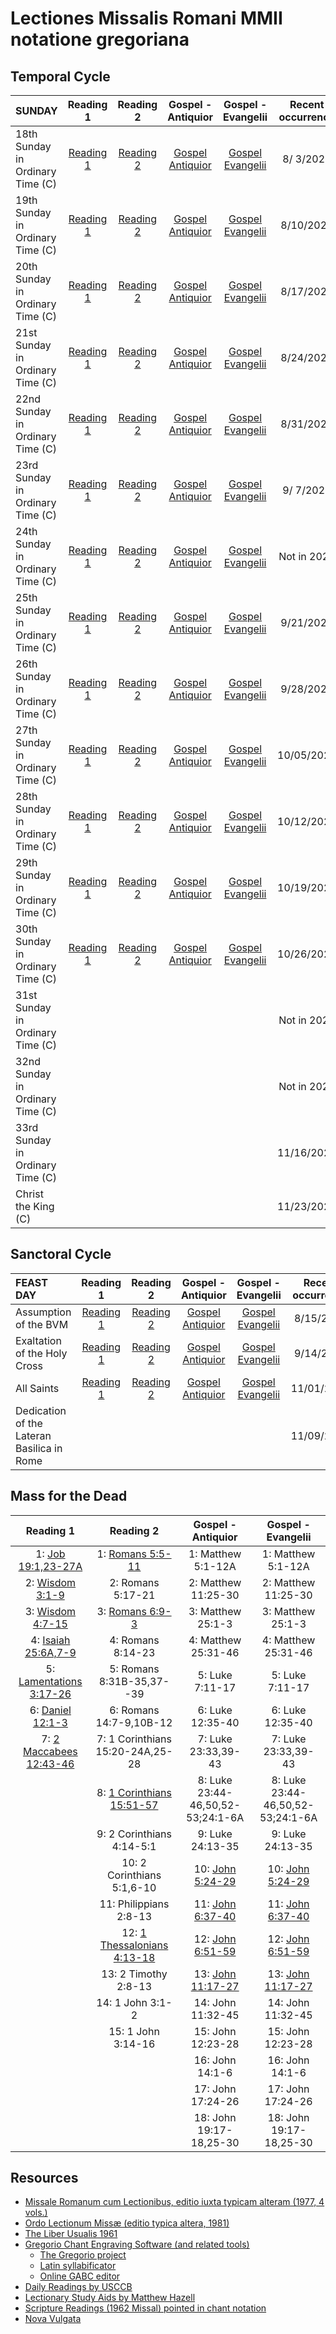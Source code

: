 # Lectiones Missalis Romani MMII notatione gregoriana

## Temporal Cycle

| SUNDAY                           | Reading 1                       | Reading 2                       | Gospel - Antiquior                     | Gospel - Evangelii                     | Recent occurrence |
|:---------------------------------|:-------------------------------:|:-------------------------------:|:--------------------------------------:|:--------------------------------------:|:-----------------:|
| 18th Sunday in Ordinary Time (C) | [Reading 1](files/OT/c18pr.pdf) | [Reading 2](files/OT/c18ep.pdf) | [Gospel Antiquior](files/OT/c18ga.pdf) | [Gospel Evangelii](files/OT/c18ge.pdf) |  8/ 3/2025        |
| 19th Sunday in Ordinary Time (C) | [Reading 1](files/OT/c19pr.pdf) | [Reading 2](files/OT/c19ep.pdf) | [Gospel Antiquior](files/OT/c19ga.pdf) | [Gospel Evangelii](files/OT/c19ge.pdf) |  8/10/2025        |
| 20th Sunday in Ordinary Time (C) | [Reading 1](files/OT/c20pr.pdf) | [Reading 2](files/OT/c20ep.pdf) | [Gospel Antiquior](files/OT/c20ga.pdf) | [Gospel Evangelii](files/OT/c20ge.pdf) |  8/17/2025        |
| 21st Sunday in Ordinary Time (C) | [Reading 1](files/OT/c21pr.pdf) | [Reading 2](files/OT/c21ep.pdf) | [Gospel Antiquior](files/OT/c21ga.pdf) | [Gospel Evangelii](files/OT/c21ge.pdf) |  8/24/2025        |
| 22nd Sunday in Ordinary Time (C) | [Reading 1](files/OT/c22pr.pdf) | [Reading 2](files/OT/c22ep.pdf) | [Gospel Antiquior](files/OT/c22ga.pdf) | [Gospel Evangelii](files/OT/c22ge.pdf) |  8/31/2025        |
| 23rd Sunday in Ordinary Time (C) | [Reading 1](files/OT/c23pr.pdf) | [Reading 2](files/OT/c23ep.pdf) | [Gospel Antiquior](files/OT/c23ga.pdf) | [Gospel Evangelii](files/OT/c23ge.pdf) |  9/ 7/2025        |
| 24th Sunday in Ordinary Time (C) | [Reading 1](files/OT/c24pr.pdf) | [Reading 2](files/OT/c24ep.pdf) | [Gospel Antiquior](files/OT/c24ga.pdf) | [Gospel Evangelii](files/OT/c24ge.pdf) |  Not in 2025      |
| 25th Sunday in Ordinary Time (C) | [Reading 1](files/OT/c25pr.pdf) | [Reading 2](files/OT/c25ep.pdf) | [Gospel Antiquior](files/OT/c25ga.pdf) | [Gospel Evangelii](files/OT/c25ge.pdf) |  9/21/2025        |
| 26th Sunday in Ordinary Time (C) | [Reading 1](files/OT/c26pr.pdf) | [Reading 2](files/OT/c26ep.pdf) | [Gospel Antiquior](files/OT/c26ga.pdf) | [Gospel Evangelii](files/OT/c26ge.pdf) |  9/28/2025        |
| 27th Sunday in Ordinary Time (C) | [Reading 1](files/OT/c27pr.pdf) | [Reading 2](files/OT/c27ep.pdf) | [Gospel Antiquior](files/OT/c27ga.pdf) | [Gospel Evangelii](files/OT/c27ge.pdf) | 10/05/2025        |
| 28th Sunday in Ordinary Time (C) | [Reading 1](files/OT/c28pr.pdf) | [Reading 2](files/OT/c28ep.pdf) | [Gospel Antiquior](files/OT/c28ga.pdf) | [Gospel Evangelii](files/OT/c28ge.pdf) | 10/12/2025        |
| 29th Sunday in Ordinary Time (C) | [Reading 1](files/OT/c29pr.pdf) | [Reading 2](files/OT/c29ep.pdf) | [Gospel Antiquior](files/OT/c29ga.pdf) | [Gospel Evangelii](files/OT/c29ge.pdf) | 10/19/2025        |
| 30th Sunday in Ordinary Time (C) | [Reading 1](files/OT/c30pr.pdf) | [Reading 2](files/OT/c30ep.pdf) | [Gospel Antiquior](files/OT/c30ga.pdf) | [Gospel Evangelii](files/OT/c30ge.pdf) | 10/26/2025        |
| 31st Sunday in Ordinary Time (C) | | | | |  Not in 2025      |
| 32nd Sunday in Ordinary Time (C) | | | | |  Not in 2025      |
| 33rd Sunday in Ordinary Time (C) | | | | | 11/16/2025        |
| Christ the King (C)              | | | | | 11/23/2025        |

## Sanctoral Cycle

| FEAST DAY                        | Reading 1                       | Reading 2                       | Gospel - Antiquior                     | Gospel - Evangelii                     | Recent occurrence |
|:---------------------------------|:-------------------------------:|:-------------------------------:|:--------------------------------------:|:--------------------------------------:|:-----------------:|
| Assumption of the BVM            | [Reading 1](files/SA/asmap.pdf) | [Reading 2](files/SA/asmep.pdf) | [Gospel Antiquior](files/SA/asmga.pdf) | [Gospel Evangelii](files/SA/asmge.pdf) |  8/15/2025        |
| Exaltation of the Holy Cross     | [Reading 1](files/SA/ehcpr.pdf) | [Reading 2](files/SA/ehcep.pdf) | [Gospel Antiquior](files/SA/ehcga.pdf) | [Gospel Evangelii](files/SA/ehcge.pdf) |  9/14/2025        |
| All Saints                       | [Reading 1](files/SA/astap.pdf) | [Reading 2](files/SA/astep.pdf) | [Gospel Antiquior](files/SA/astga.pdf) | [Gospel Evangelii](files/SA/astge.pdf) | 11/01/2025        |
| Dedication of the Lateran Basilica in Rome | | | | | 11/09/2025        |

## Mass for the Dead

| Reading 1                                     | Reading 2                                         | Gospel - Antiquior                      | Gospel - Evangelii                      |
|:---------------------------------------------:|:-------------------------------------------------:|:---------------------------------------:|:---------------------------------------:|
| 1: [Job 19:1,23-27A](files/DE/d01ot.pdf)      | 1: [Romans 5:5-11](files/DE/d01ep.pdf)            | 1: Matthew 5:1-12A                      | 1: Matthew 5:1-12A                      |
| 2: [Wisdom 3:1-9](files/DE/d02ot.pdf)         | 2: Romans 5:17-21                                 | 2: Matthew 11:25-30                     | 2: Matthew 11:25-30                     |
| 3: [Wisdom 4:7-15](files/DE/d03ot.pdf)        | 3: [Romans 6:9-3](files/DE/d03ep.pdf)             | 3: Matthew 25:1-3                       | 3: Matthew 25:1-3                       |
| 4: [Isaiah 25:6A,7-9](files/DE/d04ot.pdf)     | 4: Romans 8:14-23                                 | 4: Matthew 25:31-46                     | 4: Matthew 25:31-46                     |
| 5: [Lamentations 3:17-26](files/DE/d05ot.pdf) | 5: Romans 8:31B-35,37--39                         | 5: Luke 7:11-17                         | 5: Luke 7:11-17                         |
| 6: [Daniel 12:1-3](files/DE/d06ot.pdf)        | 6: Romans 14:7-9,10B-12                           | 6: Luke 12:35-40                        | 6: Luke 12:35-40                        |
| 7: [2 Maccabees 12:43-46](files/DE/d07ot.pdf) | 7: 1 Corinthians 15:20-24A,25-28                  | 7: Luke 23:33,39-43                     | 7: Luke 23:33,39-43                     |
|                                               | 8: [1 Corinthians 15:51-57](files/DE/d08ep.pdf)   | 8: Luke 23:44-46,50,52-53;24:1-6A       | 8: Luke 23:44-46,50,52-53;24:1-6A       |
|                                               | 9: 2 Corinthians 4:14-5:1                         | 9: Luke 24:13-35                        | 9: Luke 24:13-35                        |
|                                               | 10: 2 Corinthians 5:1,6-10                        | 10: [John 5:24-29](files/DE/dga10.pdf)  | 10: [John 5:24-29](files/DE/dge10.pdf)  |
|                                               | 11: Philippians 2:8-13                            | 11: [John 6:37-40](files/DE/dga11.pdf)  | 11: [John 6:37-40](files/DE/dge11.pdf)  |
|                                               | 12: [1 Thessalonians 4:13-18](files/DE/d12ep.pdf) | 12: [John 6:51-59](files/DE/dga12.pdf)  | 12: [John 6:51-59](files/DE/dge12.pdf)  |
|                                               | 13: 2 Timothy 2:8-13                              | 13: [John 11:17-27](files/DE/dga13.pdf) | 13: [John 11:17-27](files/DE/dge13.pdf) |
|                                               | 14: 1 John 3:1-2                                  | 14: John 11:32-45                       | 14: John 11:32-45                       |
|                                               | 15: 1 John 3:14-16                                | 15: John 12:23-28                       | 15: John 12:23-28                       |
|                                               |                                                   | 16: John 14:1-6                         | 16: John 14:1-6                         |
|                                               |                                                   | 17: John 17:24-26                       | 17: John 17:24-26                       |
|                                               |                                                   | 18: John 19:17-18,25-30                 | 18: John 19:17-18,25-30                 |

## Resources

- [Missale Romanum cum Lectionibus, editio iuxta typicam alteram (1977, 4 vols.)](https://archive.org/details/MissaleRomanumCumLectionibus1977Vol34/)
- [Ordo Lectionum Missæ (editio typica altera, 1981)](https://archive.org/details/OLM1981/)
- [The Liber Usualis 1961](https://archive.org/details/TheLiberUsualis1961/)
- [Gregorio Chant Engraving Software (and related tools)](http://www.gregoriochant.org/)
    - [The Gregorio project](https://gregorio-project.github.io/index.html)
    - [Latin syllabificator](https://gregorio-project.github.io/hyphen-la/)
    - [Online GABC editor](https://www.sourceandsummit.com/editor/legacy/)
- [Daily Readings by USCCB](https://bible.usccb.org/readings/calendar)
- [Lectionary Study Aids by Matthew Hazell](https://catholiclectionary.blogspot.com/)
- [Scripture Readings (1962 Missal) pointed in chant notation](http://www.windsorlatinmass.org/latin/chant.htm)
- [Nova Vulgata](https://www.vatican.va/archive/bible/nova_vulgata/documents/nova-vulgata_index_lt.html)
